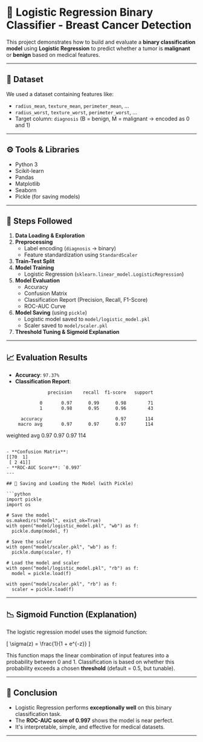 # 🧠 Logistic Regression Binary Classifier - Breast Cancer Detection

This project demonstrates how to build and evaluate a **binary classification model** using **Logistic Regression** to predict whether a tumor is **malignant** or **benign** based on medical features.

---

## 📂 Dataset

We used a dataset containing features like:
- `radius_mean`, `texture_mean`, `perimeter_mean`, ...
- `radius_worst`, `texture_worst`, `perimeter_worst`, ...
- Target column: `diagnosis` (B = benign, M = malignant → encoded as 0 and 1)

---

## ⚙️ Tools & Libraries

- Python 3
- Scikit-learn
- Pandas
- Matplotlib
- Seaborn
- Pickle (for saving models)

---

## 🧪 Steps Followed

1. **Data Loading & Exploration**
2. **Preprocessing**
   - Label encoding (`diagnosis` → binary)
   - Feature standardization using `StandardScaler`
3. **Train-Test Split**
4. **Model Training**
   - Logistic Regression (`sklearn.linear_model.LogisticRegression`)
5. **Model Evaluation**
   - Accuracy
   - Confusion Matrix
   - Classification Report (Precision, Recall, F1-Score)
   - ROC-AUC Curve
6. **Model Saving** (using `pickle`)
   - Logistic model saved to `model/logistic_model.pkl`
   - Scaler saved to `model/scaler.pkl`
7. **Threshold Tuning & Sigmoid Explanation**

---

## 📈 Evaluation Results

- **Accuracy**: `97.37%`
- **Classification Report**:
  ```
              precision    recall  f1-score   support

           0       0.97      0.99      0.98        71
           1       0.98      0.95      0.96        43

    accuracy                           0.97       114
   macro avg       0.97      0.97      0.97       114
weighted avg       0.97      0.97      0.97       114
  ```

- **Confusion Matrix**:
  [[70  1]
   [ 2 41]]
- **ROC-AUC Score**: `0.997`
---

## 💾 Saving and Loading the Model (with Pickle)

```python
import pickle
import os

# Save the model
os.makedirs("model", exist_ok=True)
with open("model/logistic_model.pkl", "wb") as f:
    pickle.dump(model, f)

# Save the scaler
with open("model/scaler.pkl", "wb") as f:
    pickle.dump(scaler, f)

# Load the model and scaler
with open("model/logistic_model.pkl", "rb") as f:
    model = pickle.load(f)

with open("model/scaler.pkl", "rb") as f:
    scaler = pickle.load(f)
```

---

## 📉 Sigmoid Function (Explanation)

The logistic regression model uses the sigmoid function:

\[
\sigma(z) = \frac{1}{1 + e^{-z}}
\]

This function maps the linear combination of input features into a probability between 0 and 1. Classification is based on whether this probability exceeds a chosen **threshold** (default = 0.5, but tunable).

---

## 📌 Conclusion

- Logistic Regression performs **exceptionally well** on this binary classification task.
- The **ROC-AUC score of 0.997** shows the model is near perfect.
- It's interpretable, simple, and effective for medical datasets.

---
